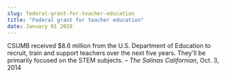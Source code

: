 ```yaml
---
slug: federal-grant-for-teacher-education
title: "Federal grant for teacher education"
date: January 01 2020
---
```


 
<p>
  CSUMB received $8.6 million from the U.S. Department of Education to recruit,
  train and support teachers over the next five years. They'll be primarily
  focused on the STEM subjects. – <em>The Salinas Californian</em>, Oct. 3, 2014
</p>
 
